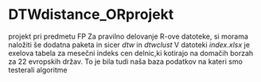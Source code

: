 # DTWdistance_ORprojekt
projekt pri predmetu FP
Za pravilno delovanje R-ove datoteke, si morama naložiti še dodatna paketa in sicer <em>dtw</em> in <em>dtwclust</em>
V datoteki <em>index.xlsx</em> je exelova tabela za mesečni indeks cen delnic,ki kotirajo na domačih borzah za 22 evropskih držav. To je bila tudi naša baza podatkov na kateri smo testerali algoritme
